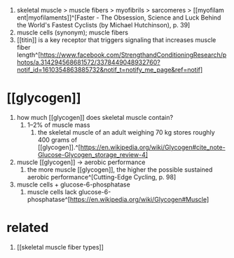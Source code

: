 1. skeletal muscle > muscle fibers > myofibrils > sarcomeres > [[myofilament|myofilaments]]^[Faster - The Obsession, Science and Luck Behind the World's Fastest Cyclists (by Michael Hutchinson), p. 39]
3. muscle cells (synonym); muscle fibers
4. [[titin]] is a key receptor that triggers signaling that increases muscle fiber length^[https://www.facebook.com/StrengthandConditioningResearch/photos/a.314294568681572/3378449048932760?notif_id=1610354863885732&notif_t=notify_me_page&ref=notif]

# [[glycogen]]
1. how much [[glycogen]] does skeletal muscle contain?
	1. 1–2% of muscle mass 
		1. the skeletal muscle of an adult weighing 70 kg stores roughly 400 grams of [[glycogen]].^[https://en.wikipedia.org/wiki/Glycogen#cite_note-Glucose-Glycogen_storage_review-4]
2. muscle [[glycogen]] → aerobic performance
	1. the more muscle [[glycogen]], the higher the possible sustained aerobic performance^[Cutting-Edge Cycling, p. 98]
3. muscle cells + glucose-6-phosphatase
	1. muscle cells lack glucose-6-phosphatase^[https://en.wikipedia.org/wiki/Glycogen#Muscle]

# related
1. [[skeletal muscle fiber types]]